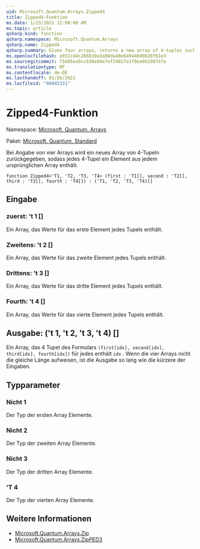 ```yaml
---
uid: Microsoft.Quantum.Arrays.Zipped4
title: Zipped4-Funktion
ms.date: 1/23/2021 12:00:00 AM
ms.topic: article
qsharp.kind: function
qsharp.namespace: Microsoft.Quantum.Arrays
qsharp.name: Zipped4
qsharp.summary: Given four arrays, returns a new array of 4-tuples such that each 4-tuple contains an element from each original array.
ms.openlocfilehash: e932cd4c266b39a3a88da48e649448d0028f61e3
ms.sourcegitcommit: 71605ea9cc630e84e7ef29027e1f0ea06299747e
ms.translationtype: MT
ms.contentlocale: de-DE
ms.lasthandoff: 01/26/2021
ms.locfileid: "98845331"
---
```

# <a name="zipped4-function"></a>Zipped4-Funktion

Namespace: [Microsoft. Quantum. Arrays](xref:Microsoft.Quantum.Arrays)

Paket: [Microsoft. Quantum. Standard](https://nuget.org/packages/Microsoft.Quantum.Standard)


Bei Angabe von vier Arrays wird ein neues Array von 4-Tupeln zurückgegeben, sodass jedes 4-Tupel ein Element aus jedem ursprünglichen Array enthält.

```qsharp
function Zipped4<'T1, 'T2, 'T3, 'T4> (first : 'T1[], second : 'T2[], third : 'T3[], fourth : 'T4[]) : ('T1, 'T2, 'T3, 'T4)[]
```


## <a name="input"></a>Eingabe

### <a name="first--t1"></a>zuerst: 't 1 []

Ein Array, das Werte für das erste Element jedes Tupels enthält.


### <a name="second--t2"></a>Zweitens: 't 2 []

Ein Array, das Werte für das zweite Element jedes Tupels enthält.


### <a name="third--t3"></a>Drittens: 't 3 []

Ein Array, das Werte für das dritte Element jedes Tupels enthält.


### <a name="fourth--t4"></a>Fourth: 't 4 []

Ein Array, das Werte für das vierte Element jedes Tupels enthält.



## <a name="output--t1t2t3t4"></a>Ausgabe: ('t 1, 't 2, 't 3, 't 4) []

Ein Array, das 4 Tupel des Formulars `(first[idx], second[idx], third[idx], fourth[idx])` für jedes enthält `idx` . Wenn die vier Arrays nicht die gleiche Länge aufweisen, ist die Ausgabe so lang wie die kürzere der Eingaben.

## <a name="type-parameters"></a>Typparameter

### <a name="t1"></a>Nicht 1

Der Typ der ersten Array Elemente.
### <a name="t2"></a>Nicht 2

Der Typ der zweiten Array Elemente.
### <a name="t3"></a>Nicht 3

Der Typ der dritten Array Elemente.
### <a name="t4"></a>'T 4

Der Typ der vierten Array Elemente.

## <a name="see-also"></a>Weitere Informationen

- [Microsoft.Quantum.Arrays.Zip](xref:Microsoft.Quantum.Arrays.Zipped)
- [Microsoft.Quantum.Arrays.ZipPED3](xref:Microsoft.Quantum.Arrays.Zipped3)